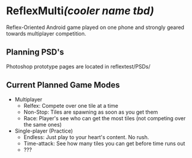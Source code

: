 ReflexMulti<i>(cooler name tbd)</i>
==========

Reflex-Oriented Android game played on one phone and strongly geared towards multiplayer competition. 

Planning PSD's
-----------------
Photoshop prototype pages are located in reflextest/PSDs/

Current Planned Game Modes
---------------------------
* Multiplayer
  * Relfex: Compete over one tile at a time
  * Non-Stop: Tiles are spawning as soon as you get them
  * Race: Player's see who can get the most tiles (not competing over the same ones)
* Single-player (Practice)
  * Endless: Just play to your heart's content. No rush.
  * Time-attack: See how many tiles you can get before time runs out
  * ???
  
